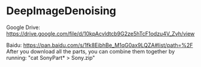 # DeepImageDenoising

Google Drive: https://drive.google.com/file/d/10kpAcvldtcb9G2ze5hTcF1odzu4V_Zvh/view

Baidu: https://pan.baidu.com/s/1fk8EibhBe_M1qG0ax9LQZA#list/path=%2F 
After you download all the parts, you can combine them together by running: "cat SonyPart* > Sony.zip"

